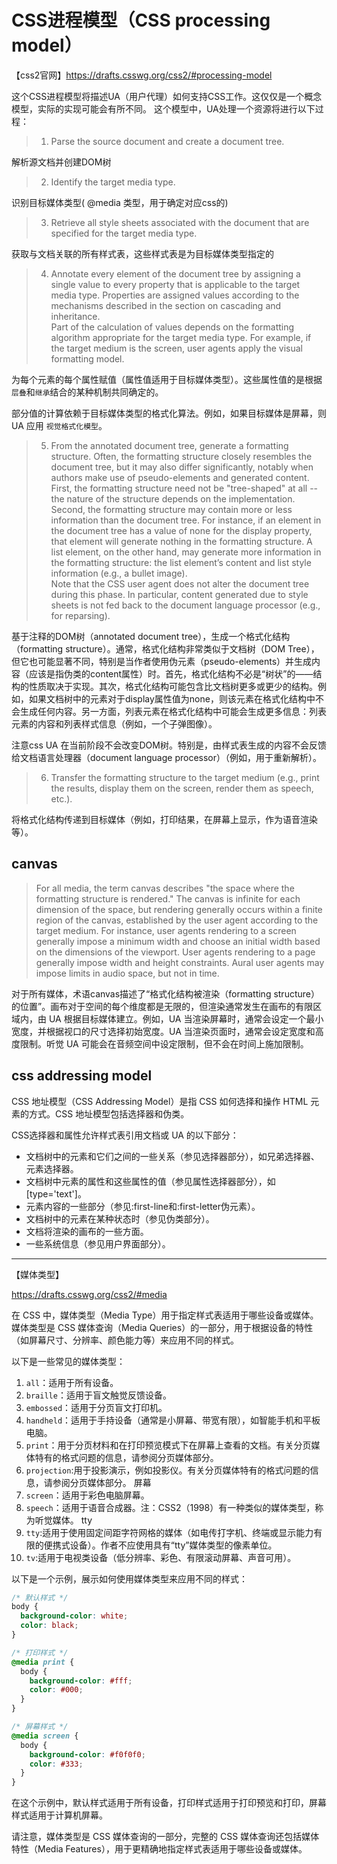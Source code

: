 # CSS进程模型（CSS processing model）

【css2官网】https://drafts.csswg.org/css2/#processing-model

这个CSS进程模型将描述UA（用户代理）如何支持CSS工作。这仅仅是一个概念模型，实际的实现可能会有所不同。
这个模型中，UA处理一个资源将进行以下过程：

> 1. Parse the source document and create a document tree.

  解析源文档并创建DOM树

> 2. Identify the target media type.

  识别目标媒体类型( @media 类型，用于确定对应css的)

> 3. Retrieve all style sheets associated with the document that are specified for the target media type.

  获取与文档关联的所有样式表，这些样式表是为目标媒体类型指定的

> 4. Annotate every element of the document tree by assigning a single value to every property that is applicable to the target media type. Properties are assigned values according to the mechanisms described in the section on cascading and inheritance. <br/>
  Part of the calculation of values depends on the formatting algorithm appropriate for the target media type. For example, if the target medium is the screen, user agents apply the visual formatting model.

  为每个元素的每个属性赋值（属性值适用于目标媒体类型）。这些属性值的是根据`层叠`和`继承`结合的某种机制共同确定的。
  
  部分值的计算依赖于目标媒体类型的格式化算法。例如，如果目标媒体是屏幕，则 UA 应用 `视觉格式化模型`。

> 5. From the annotated document tree, generate a formatting structure. Often, the formatting structure closely resembles the document tree, but it may also differ significantly, notably when authors make use of pseudo-elements and generated content. First, the formatting structure need not be "tree-shaped" at all -- the nature of the structure depends on the implementation. Second, the formatting structure may contain more or less information than the document tree. For instance, if an element in the document tree has a value of none for the display property, that element will generate nothing in the formatting structure. A list element, on the other hand, may generate more information in the formatting structure: the list element’s content and list style information (e.g., a bullet image).<br/>
Note that the CSS user agent does not alter the document tree during this phase. In particular, content generated due to style sheets is not fed back to the document language processor (e.g., for reparsing).

基于注释的DOM树（annotated document tree），生成一个格式化结构（formatting structure）。通常，格式化结构非常类似于文档树（DOM Tree），但它也可能显著不同，特别是当作者使用伪元素（pseudo-elements）并生成内容（应该是指伪类的content属性）时。首先，格式化结构不必是“树状”的——结构的性质取决于实现。其次，格式化结构可能包含比文档树更多或更少的结构。例如，如果文档树中的元素对于display属性值为none，则该元素在格式化结构中不会生成任何内容。另一方面，列表元素在格式化结构中可能会生成更多信息：列表元素的内容和列表样式信息（例如，一个子弹图像）。

注意css  UA 在当前阶段不会改变DOM树。特别是，由样式表生成的内容不会反馈给文档语言处理器（document language processor）（例如，用于重新解析）。

> 6. Transfer the formatting structure to the target medium (e.g., print the results, display them on the screen, render them as speech, etc.).

将格式化结构传递到目标媒体（例如，打印结果，在屏幕上显示，作为语音渲染等）。
     

## canvas
> For all media, the term canvas describes "the space where the formatting structure is rendered." The canvas is infinite for each dimension of the space, but rendering generally occurs within a finite region of the canvas, established by the user agent according to the target medium. For instance, user agents rendering to a screen generally impose a minimum width and choose an initial width based on the dimensions of the viewport. User agents rendering to a page generally impose width and height constraints. Aural user agents may impose limits in audio space, but not in time.

对于所有媒体，术语canvas描述了“格式化结构被渲染（formatting structure）的位置”。画布对于空间的每个维度都是无限的，但渲染通常发生在画布的有限区域内，由 UA 根据目标媒体建立。例如，UA 当渲染屏幕时，通常会设定一个最小宽度，并根据视口的尺寸选择初始宽度。UA 当渲染页面时，通常会设定宽度和高度限制。听觉 UA 可能会在音频空间中设定限制，但不会在时间上施加限制。



##  css addressing model

CSS 地址模型（CSS Addressing Model）是指 CSS 如何选择和操作 HTML 元素的方式。CSS 地址模型包括选择器和伪类。

CSS选择器和属性允许样式表引用文档或 UA 的以下部分：

* 文档树中的元素和它们之间的一些关系（参见选择器部分），如兄弟选择器、元素选择器。
* 文档树中元素的属性和这些属性的值（参见属性选择器部分），如[type='text']。
* 元素内容的一些部分（参见:first-line和:first-letter伪元素）。
* 文档树中的元素在某种状态时（参见伪类部分）。
* 文档将渲染的画布的一些方面。
* 一些系统信息（参见用户界面部分）。

---

【媒体类型】

https://drafts.csswg.org/css2/#media

在 CSS 中，媒体类型（Media Type）用于指定样式表适用于哪些设备或媒体。媒体类型是 CSS 媒体查询（Media Queries）的一部分，用于根据设备的特性（如屏幕尺寸、分辨率、颜色能力等）来应用不同的样式。

以下是一些常见的媒体类型：

1. `all`：适用于所有设备。
2. `braille`：适用于盲文触觉反馈设备。
3. `embossed`：适用于分页盲文打印机。
4. `handheld`：适用于手持设备（通常是小屏幕、带宽有限），如智能手机和平板电脑。
5. `print`：用于分页材料和在打印预览模式下在屏幕上查看的文档。有关分页媒体特有的格式问题的信息，请参阅分页媒体部分。
6. `projection`:用于投影演示，例如投影仪。有关分页媒体特有的格式问题的信息，请参阅分页媒体部分。
屏幕
7. `screen`：适用于彩色电脑屏幕。
8. `speech`：适用于语音合成器。注：CSS2（1998）有一种类似的媒体类型，称为听觉媒体。
tty
9. `tty`:适用于使用固定间距字符网格的媒体（如电传打字机、终端或显示能力有限的便携式设备）。作者不应使用具有“tty”媒体类型的像素单位。
10. `tv`:适用于电视类设备（低分辨率、彩色、有限滚动屏幕、声音可用）。

以下是一个示例，展示如何使用媒体类型来应用不同的样式：

```css
/* 默认样式 */
body {
  background-color: white;
  color: black;
}

/* 打印样式 */
@media print {
  body {
    background-color: #fff;
    color: #000;
  }
}

/* 屏幕样式 */
@media screen {
  body {
    background-color: #f0f0f0;
    color: #333;
  }
}
```

在这个示例中，默认样式适用于所有设备，打印样式适用于打印预览和打印，屏幕样式适用于计算机屏幕。

请注意，媒体类型是 CSS 媒体查询的一部分，完整的 CSS 媒体查询还包括媒体特性（Media Features），用于更精确地指定样式表适用于哪些设备或媒体。